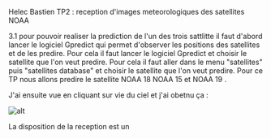 Helec Bastien 
TP2 : reception d'images meteorologiques des satellites NOAA

3.1 pour pouvoir realiser la prediction de l'un des trois sattlitte il faut d'abord lancer le logiciel Gpredict qui permet d'observer les positions des satellites et de les predire. Pour cela il faut lancer le logiciel Gpredict et choisir le satellite que l'on veut predire. Pour cela il faut aller dans le menu "satellites" puis "satellites database" et choisir le satellite que l'on veut predire. Pour ce TP nous allons predire le satellite NOAA 18 NOAA 15 et NOAA 19 . 

J'ai ensuite vue en cliquant sur vie du ciel et j'ai obetnu ça : 

![alt]()

La disposition de la reception est un 